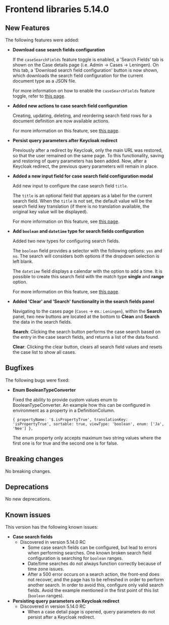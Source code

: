 # Frontend libraries 5.14.0

## New Features

The following features were added:

* **Download case search fields configuration**

  If the `caseSearchFields` feature toggle is enabled, a 'Search Fields' tab is shown on the Case details page
  (i.e. Admin -> Cases -> Leningen). On this tab, a 'Download search field configuration' button is now shown, which
  downloads the search field configuration for the current document type as a JSON file.

  For more information on how to enable the `caseSearchFields` feature toggle, refer to [this page](/reference/feature-toggles.md).

* **Added new actions to case search field configuration**

  Creating, updating, deleting, and reordering search field rows for a document definition are now available actions.

  For more information on this feature, see [this page](/using-valtimo/document/configuring-search-fields.md).

* **Persist query parameters after Keycloak redirect**

  Previously after a redirect by Keycloak, only the main URL was restored, so that the user remained on the same page.
  To this functionality, saving and restoring of query parameters has been added. Now, after a Keycloak redirect, the
  previous query parameters will remain in place.

* **Added a new input field for case search field configuration modal**

  Add new input to configure the case search field `title`.

  The `title` is an optional field that appears as a label for the current search field. When the `title` is not set, 
  the default value will be the search field key translation (if there is no translation available, the original key value will be displayed).

  For more information on this feature, see [this page](/using-valtimo/document/configuring-search-fields.md).

* **Add `boolean` and `datetime` type for search fields configuration**

  Added two new types for configuring search fields.
  
  The `boolean` field provides a selector with the following options: `yes` and `no`. The search will considers both 
  options if the dropdown selection is left blank.
  
  The `datetime` field displays a calendar with the option to add a time. It is possible to create this search field 
  with the match type **single** and **range** option.

  For more information on this feature, see [this page](/using-valtimo/document/configuring-search-fields.md).

* **Added 'Clear' and 'Search' functionality in the search fields panel**

  Navigating to the cases page (`Cases` -> <definition name> ex.: `Leningen`), within the **Search** panel, two new 
  buttons are located at the bottom to **Clean** and **Search** the data in the search fields.

  **Search**: Clicking the search button performs the case search based on the entry in the case search fields, and 
  returns a list of the data found.

  **Clear**: Clicking the clear button, clears all search field values and resets the case list to show all cases.

## Bugfixes

The following bugs were fixed:

* **Enum BooleanTypeConverter**

  Fixed the ability to provide custom values enum to BooleanTypeConverter.
  An example how this can be configured in environment as a property in a DefinitionColumn.

  `{
  propertyName: '$.isPropertyTrue',
  translationKey: 'isPropertyTrue',
  sortable: true,
  viewType: 'boolean',
  enum: ['Ja', 'Nee']
  },`

  The enum property only accepts maximum two string values where the first one is for true and the second one is for false. 

## Breaking changes

No breaking changes.

## Deprecations

No new deprecations.

## Known issues

This version has the following known issues:

* **Case search fields**
  * Discovered in version 5.14.0 RC
    * Some case search fields can be configured, but lead to errors when performing searches. One known broken search
      field configuration is searching for `boolean` ranges.
    * Date/time searches do not always function correctly because of time zone issues.
    * After a 500 error occurs on a search action, the front-end does not recover, and the page has to be refreshed in
      order to perform another search. In order to avoid this, configure only valid search fields. Avoid the example
      mentioned in the first point of this list (`boolean` ranges).
* **Persisting query parameters on Keycloak redirect**
  * Discovered in version 5.14.0 RC
    * When a case detail page is opened, query parameters do not persist after a Keycloak redirect. 

